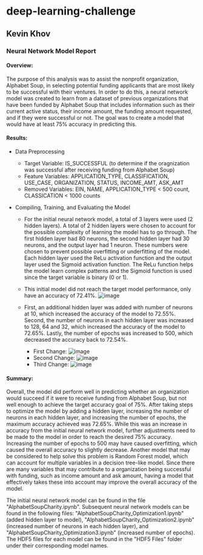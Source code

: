 # deep-learning-challenge

## Kevin Khov

### Neural Network Model Report

#### Overview:
The purpose of this analysis was to assist the nonprofit organization, Alphabet Soup, in selecting potential funding applicants that are most likely to be successful with their ventures. In order to do this, a neural network model was created to learn from a dataset of previous organizations that have been funded by Alphabet Soup that includes information such as their current active status, their income amount, the funding amount requested, and if they were successful or not. The goal was to create a model that would have at least 75% accuracy in predicting this.

#### Results:
- Data Preprocessing
  - Target Variable: IS_SUCCESSFUL (to determine if the oragnization was successful after receiving funding from Alphabet Soup)
  - Feature Variables: APPLICATION_TYPE, CLASSIFICATION, USE_CASE, ORGANIZATION, STATUS, INCOME_AMT, ASK_AMT
  - Removed Variables: EIN, NAME, APPLICATION_TYPE < 500 count, CLASSICATION < 1000 counts
 
- Compiling, Training, and Evaluating the Model
  - For the initial neural network model, a total of 3 layers were used (2 hidden layers). A total of 2 hidden layers were chosen to account for the possible complexity of learning the model has to go through. The first hidden layer had 80 neurons, the second hidden layer had 30 neurons, and the output layer had 1 neuron. These numbers were chosen to prevent possible overfitting or underfitting of the model. Each hidden layer used the ReLu activation function and the output layer used the Sigmoid activation function. The ReLu function helps the model learn complex patterns and the Sigmoid function is used since the target variable is binary (0 or 1).
 
  - This initial model did not reach the target model performance, only have an accuracy of 72.41%.
![image](https://github.com/user-attachments/assets/78fc9462-761e-43e9-8647-0931946337a8)

  - First, an additional hidden layer was added with number of neurons at 10, which increased the accuracy of the model to 72.55%. Second, the number of neurons in each hidden layer was increased to 128, 64 and 32, which increased the accuracy of the model to 72.65%. Lastly, the number of epochs was increased to 500, which decreased the accuracy back to 72.54%.
    - First Change:
![image](https://github.com/user-attachments/assets/9de4bccd-294d-4e31-86c2-0b38af4b0ddb)
    - Second Change:
![image](https://github.com/user-attachments/assets/0048f184-8105-4ba7-863c-20cdf6371ea5)
    - Third Change:
![image](https://github.com/user-attachments/assets/0edfb213-a4a6-4bbc-b59c-d25d88cfd4fc)


#### Summary:
Overall, the model did perform well in predicting whether an organization would succeed if it were to receive funding from Alphabet Soup, but not well enough to achieve the target accuracy goal of 75%. After taking steps to optimize the model by adding a hidden layer, increasing the number of neurons in each hidden layer, and increasing the number of epochs, the maximum accuracy achieved was 72.65%. While this was an increase in accuracy from the initial neural network model, further adjustments need to be made to the model in order to reach the desired 75% accuracy. Increasing the number of epochs to 500 may have caused overfitting, which caused the overall accuracy to slightly decrease. Another model that may be considered to help solve this problem is Random Forest model, which can account for multiple variables in a decision tree-like model. Since there are many variables that may contribute to a organization being successful with funding, such as income amount and ask amount, having a model that effectively takes these into account may improve the overall accuracy of the model.

The initial neural network model can be found in the file "AlphabetSoupCharity.ipynb". Subsequent neural network models can be found in the following files: "AlphabetSoupCharity_Optimization1.ipynb" (added hidden layer to model), "AlphabetSoupCharity_Optimization2.ipynb" (increased number of neurons in each hidden layer), and "AlphabetSoupCharity_Optimization3.ipynb" (increased number of epochs). The HDF5 files for each model can be found in the "HDF5 Files" folder under their corresponding model names.

